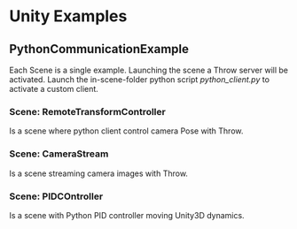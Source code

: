 # Unity Examples

## PythonCommunicationExample

Each Scene is a single example. Launching the scene a Throw server will be activated.
Launch the in-scene-folder python script *python_client.py* to activate a custom client.

### Scene: RemoteTransformController

Is a scene where python client control camera Pose with Throw.

### Scene: CameraStream

Is a scene streaming camera images with Throw.

### Scene: PIDCOntroller

Is a scene with Python PID controller moving Unity3D dynamics.
